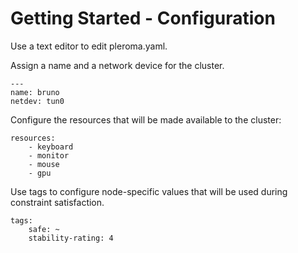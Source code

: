 # Getting Started - Configuration

Use a text editor to edit pleroma.yaml.

Assign a name and a network device for the cluster.

```
---
name: bruno
netdev: tun0
```

Configure the resources that will be made available to the cluster:

```
resources:
    - keyboard
    - monitor
    - mouse
    - gpu
```

Use tags to configure node-specific values that will be used during constraint satisfaction.

```
tags:
    safe: ~
    stability-rating: 4
```
